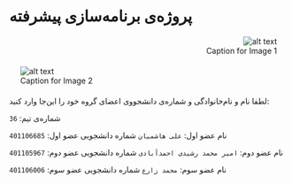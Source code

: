 # پروژه‌ی برنامه‌سازی پیشرفته

<figure style="text-align: right; margin: 20px;">
    <img src=file:///C:/Users/m/Downloads/WhatsApp%20Image%202022-09-12%20at%202.56.34%20PM.jpeg alt="alt text">
    <figcaption>Caption for Image 1</figcaption>
</figure>


<figure style="text-align: left; margin: 20px;">
    <img src=(https://logoyar.com/content/wp-content/uploads/2021/04/sharif-university-logo-600x593.png) alt="alt text">
    <figcaption>Caption for Image 2</figcaption>
</figure>

لطفا نام و نام‌خانوادگی و شماره‌ی دانشجووی اعضای گروه خود را این‌جا وارد کنید:

شماره‌ی تیم: `36`

نام عضو اول: `علی هاشمیان`
شماره دانشجویی عضو اول: `401106685`

نام عضو دوم: `امیر محمد رشیدی احمدآبادی`
شماره دانشجویی عضو دوم: `401105967`

نام عضو سوم: `محمد زارع`
شماره دانشجویی عضو سوم: `401106006`




